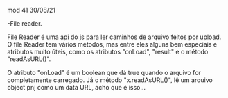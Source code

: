 mod 41                                              30/08/21

-File reader.

   File Reader é uma api do js para ler caminhos de arquivo
feitos por upload. 
   O file Reader tem vários métodos, mas entre eles alguns
bem especiais e atributos muito úteis, como os atributos
"onLoad", "result" e o método "readAsURL()".

   O atributo "onLoad" é um boolean que dá true quando o
arquivo for completamente carregado.
   Já o método "x.readAsURL()", lê um arquivo object pnj
   como um data URL, acho que é isso...
